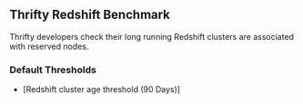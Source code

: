 ## Thrifty Redshift Benchmark

Thrifty developers check their long running Redshift clusters are associated with reserved nodes.

### Default Thresholds
- [Redshift cluster age threshold (90 Days)]
